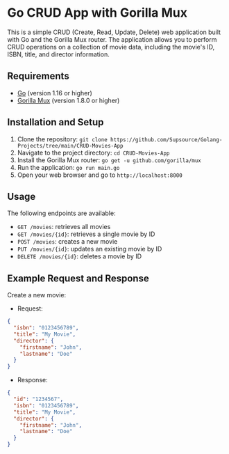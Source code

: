 # Go CRUD App with Gorilla Mux
This is a simple CRUD (Create, Read, Update, Delete) web application built with Go and the Gorilla Mux router. The application allows you to perform CRUD operations on a collection of movie data, including the movie's ID, ISBN, title, and director information.
## Requirements
* [Go](https://go.dev/dl/) (version 1.16 or higher)
* [Gorilla Mux](https://github.com/gorilla/mux) (version 1.8.0 or higher)
## Installation and Setup
1. Clone the repository: `git clone https://github.com/Supsource/Golang-Projects/tree/main/CRUD-Movies-App`
2. Navigate to the project directory: `cd CRUD-Movies-App`
3. Install the Gorilla Mux router: `go get -u github.com/gorilla/mux`
4. Run the application: `go run main.go`
5. Open your web browser and go to `http://localhost:8000`
## Usage
The following endpoints are available:
* `GET /movies`: retrieves all movies
* `GET /movies/{id}`: retrieves a single movie by ID
* `POST /movies`: creates a new movie
* `PUT /movies/{id}`: updates an existing movie by ID
* `DELETE /movies/{id}`: deletes a movie by ID
## Example Request and Response
Create a new movie:

* Request:
```json
{
  "isbn": "0123456789",
  "title": "My Movie",
  "director": {
    "firstname": "John",
    "lastname": "Doe"
  }
}
```
* Response:
```json
{
  "id": "1234567",
  "isbn": "0123456789",
  "title": "My Movie",
  "director": {
    "firstname": "John",
    "lastname": "Doe"
  }
}
```
